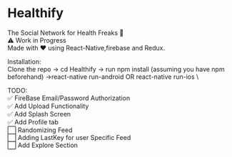 
# Healthify
The Social Network for Health Freaks  :muscle: \
 :warning: Work in Progress \
Made with  :heart: using React-Native,firebase and Redux. 

Installation: \
Clone the repo -> cd Healthify -> run npm install (assuming you have npm beforehand) ->react-native run-android OR react-native run-ios \

TODO: \
 :white_check_mark: FireBase Email/Password Authorization \
 :white_check_mark: Add Upload Functionality\
 :white_check_mark: Add Splash Screen \
 :white_check_mark: Add Profile tab \
:white_large_square: Randomizing Feed \
:white_large_square: Adding LastKey for user Specific Feed \
:white_large_square: Add Explore Section 

 

